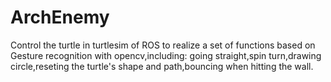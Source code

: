 # ArchEnemy
Control the turtle in turtlesim of ROS to realize a set of functions based on Gesture recognition with opencv,including:
going straight,spin turn,drawing circle,reseting the turtle's shape and path,bouncing when hitting the wall.
